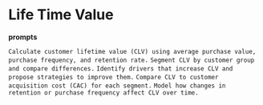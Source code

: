 # Life Time Value

**prompts**

`Calculate customer lifetime value (CLV) using average purchase value, purchase frequency, and retention rate.`
`Segment CLV by customer group and compare differences.`
`Identify drivers that increase CLV and propose strategies to improve them.`
`Compare CLV to customer acquisition cost (CAC) for each segment.`
`Model how changes in retention or purchase frequency affect CLV over time.`